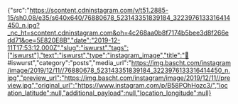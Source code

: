 {"src":"https://scontent.cdninstagram.com/v/t51.2885-15/sh0.08/e35/s640x640/76880678_523143351839184_3223976133316414450_n.jpg?_nc_ht=scontent.cdninstagram.com&oh=4c268aa0b8f7174b5bee3d8f266edd71&oe=5E820E8B","date":"2019-12-11T17:53:12.000Z","slug":"iswurst","tags":["iswurst"],"text":"iswurst","type":"instagram_image","title":"🌭 #iswurst","category":"posts","media_url":"https://img.bascht.com/instagram/image/2019/12/11//76880678_523143351839184_3223976133316414450_n.jpg","preview_url":"https://img.bascht.com/instagram/image/2019/12/11//preview.jpg","original_url":"https://www.instagram.com/p/B58POhHozc3/","location_latitude":null,"additional_payload":null,"location_longitude":null}